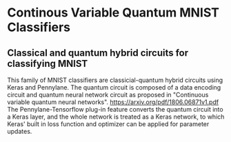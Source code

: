# Continous Variable Quantum MNIST Classifiers
## Classical and quantum hybrid circuits for classifying MNIST

This family of MNIST classifiers are classicial-quantum hybrid circuits using Keras and Pennylane. The quantum circuit is composed of a data encoding circuit and quantum neural network circuit as proposed in "Continuous variable quantum neural networks". https://arxiv.org/pdf/1806.06871v1.pdf The Pennylane-Tensorflow plug-in feature converts the quantum circuit into a Keras layer, and the whole network is treated as a Keras network, to which Keras' built in loss function and optimizer can be applied for parameter updates.


